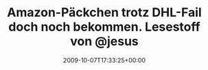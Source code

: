 ---
retweeted: false
source: <a href="http://twitter.com" rel="nofollow">Twitter Web Client</a>
entities:
  hashtags: []
  symbols: []
  user_mentions:
  - name: Matthew Paul Turner
    screen_name: JesusNeedsNewPR
    indices:
    - '65'
    - '81'
    id_str: '727580030084251648'
    id: '727580030084251648'
  - name: depone
    screen_name: depone
    indices:
    - '86'
    - '93'
    id_str: '5008851'
    id: '5008851'
  urls: []
display_text_range:
- '0'
- '133'
favorite_count: '0'
id_str: '4687383719'
truncated: false
retweet_count: '0'
id: '4687383719'
created_at: Wed Oct 07 17:33:25 +0000 2009
favorited: false
full_text: Amazon-Päckchen trotz DHL-Fail doch noch bekommen. Lesestoff von [@jesusneedsnewpr](https://twitter.com/jesusneedsnewpr)
  und [@depone](https://twitter.com/depone) drin. Die Offline-Abende sind gerettet!
lang: de
tags:
- pesos/twitter
date: '2009-10-07T17:33:25+00:00'
src: https://twitter.com/bascht/status/4687383719
original_url: https://twitter.com/bascht/status/4687383719
type: twitter_tweet
text: Amazon-Päckchen trotz DHL-Fail doch noch bekommen. Lesestoff von [@jesusneedsnewpr](https://twitter.com/jesusneedsnewpr)
  und [@depone](https://twitter.com/depone) drin. Die Offline-Abende sind gerettet!
title: Amazon-Päckchen trotz DHL-Fail doch noch bekommen. Lesestoff von @jesus

---